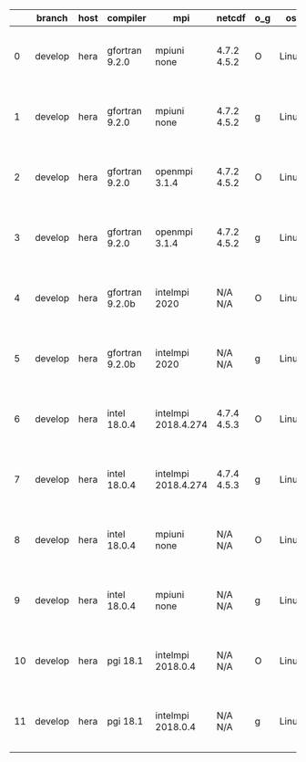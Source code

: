|    | branch   | host   | compiler        | mpi                 | netcdf      | o_g   | os    | build   | u_pass   | u_fail   | s_pass   | s_fail   | e_pass   | e_fail   |   nuopc_pass |   nuopc_fail | artifacts_hash                                                                                                                                             | modified                       |
|----|----------|--------|-----------------|---------------------|-------------|-------|-------|---------|----------|----------|----------|----------|----------|----------|--------------|--------------|------------------------------------------------------------------------------------------------------------------------------------------------------------|--------------------------------|
|  0 | develop  | hera   | gfortran 9.2.0  | mpiuni none         | 4.7.2 4.5.2 | O     | Linux | pass    | 12158    | 0        | 8        | 0        | 43       | 0        |            0 |           50 | [artifacts](https://github.com/esmf-org/esmf-test-artifacts/tree/8204e19226752296f0d282afc2f265ae62a44895/develop/hera/gfortran/9.2.0/O/mpiuni/none)       | Tue Mar 15 10:24:16 2022 +0000 |
|  1 | develop  | hera   | gfortran 9.2.0  | mpiuni none         | 4.7.2 4.5.2 | g     | Linux | pass    | 12158    | 0        | 8        | 0        | 43       | 0        |            0 |           50 | [artifacts](https://github.com/esmf-org/esmf-test-artifacts/tree/6e7d76ff00d60ce3228f794e227adee3c1490f1b/develop/hera/gfortran/9.2.0/g/mpiuni/none)       | Tue Mar 15 10:30:28 2022 +0000 |
|  2 | develop  | hera   | gfortran 9.2.0  | openmpi 3.1.4       | 4.7.2 4.5.2 | O     | Linux | pass    | 13685    | 0        | 49       | 0        | 80       | 0        |           50 |            0 | [artifacts](https://github.com/esmf-org/esmf-test-artifacts/tree/e25f6bcd8cc6edb1b6907c5a0517f9980e6ccafd/develop/hera/gfortran/9.2.0/O/openmpi/3.1.4)     | Tue Mar 15 12:06:05 2022 +0000 |
|  3 | develop  | hera   | gfortran 9.2.0  | openmpi 3.1.4       | 4.7.2 4.5.2 | g     | Linux | pass    | 13685    | 0        | 49       | 0        | 80       | 0        |           50 |            0 | [artifacts](https://github.com/esmf-org/esmf-test-artifacts/tree/2261d19a4d7de4fa4d5ec81e4bf0d847ebc38202/develop/hera/gfortran/9.2.0/g/openmpi/3.1.4)     | Tue Mar 15 12:07:09 2022 +0000 |
|  4 | develop  | hera   | gfortran 9.2.0b | intelmpi 2020       | N/A N/A     | O     | Linux | pass    | 0        | 8807     | 0        | 49       | 0        | 80       |            0 |           50 | [artifacts](https://github.com/esmf-org/esmf-test-artifacts/tree/b1613e9805e3979d771e07ddaa2c972010200a46/develop/hera/gfortran/9.2.0b/O/intelmpi/2020)    | Tue Mar 15 10:27:58 2022 +0000 |
|  5 | develop  | hera   | gfortran 9.2.0b | intelmpi 2020       | N/A N/A     | g     | Linux | pass    | 0        | 8807     | 0        | 49       | 0        | 80       |            0 |           50 | [artifacts](https://github.com/esmf-org/esmf-test-artifacts/tree/cb42475c258bde9c006f644b80455d3ce9e32d84/develop/hera/gfortran/9.2.0b/g/intelmpi/2020)    | Tue Mar 15 10:28:55 2022 +0000 |
|  6 | develop  | hera   | intel 18.0.4    | intelmpi 2018.4.274 | 4.7.4 4.5.3 | O     | Linux | pass    | 13685    | 0        | 49       | 0        | 80       | 0        |           50 |            0 | [artifacts](https://github.com/esmf-org/esmf-test-artifacts/tree/9038556b2d4d16f93913583e8b65fe663e8f4b6f/develop/hera/intel/18.0.4/O/intelmpi/2018.4.274) | Tue Mar 15 11:06:01 2022 +0000 |
|  7 | develop  | hera   | intel 18.0.4    | intelmpi 2018.4.274 | 4.7.4 4.5.3 | g     | Linux | pass    | 13685    | 0        | 49       | 0        | 80       | 0        |           50 |            0 | [artifacts](https://github.com/esmf-org/esmf-test-artifacts/tree/9038556b2d4d16f93913583e8b65fe663e8f4b6f/develop/hera/intel/18.0.4/g/intelmpi/2018.4.274) | Tue Mar 15 11:06:01 2022 +0000 |
|  8 | develop  | hera   | intel 18.0.4    | mpiuni none         | N/A N/A     | O     | Linux | fail    | fail     | fail     | fail     | fail     | fail     | fail     |            0 |           50 | [artifacts](https://github.com/esmf-org/esmf-test-artifacts/tree/d880bb761e0de59928bc70485f44b8ba18026aa7/develop/hera/intel/18.0.4/O/mpiuni/none)         | Tue Mar 15 10:06:21 2022 +0000 |
|  9 | develop  | hera   | intel 18.0.4    | mpiuni none         | N/A N/A     | g     | Linux | fail    | fail     | fail     | fail     | fail     | fail     | fail     |            0 |           50 | [artifacts](https://github.com/esmf-org/esmf-test-artifacts/tree/b3ec24bd05ce7acf6c73bc1ec88baf885e275c82/develop/hera/intel/18.0.4/g/mpiuni/none)         | Tue Mar 15 10:06:19 2022 +0000 |
| 10 | develop  | hera   | pgi 18.1        | intelmpi 2018.0.4   | N/A N/A     | O     | Linux | fail    | fail     | fail     | fail     | fail     | fail     | fail     |            0 |           50 | [artifacts](https://github.com/esmf-org/esmf-test-artifacts/tree/334e08fb41af41392d5e9ae688f74d8b9e5b9a61/develop/hera/pgi/18.1/O/intelmpi/2018.0.4)       | Tue Mar 15 12:09:06 2022 +0000 |
| 11 | develop  | hera   | pgi 18.1        | intelmpi 2018.0.4   | N/A N/A     | g     | Linux | fail    | fail     | fail     | fail     | fail     | fail     | fail     |            0 |           50 | [artifacts](https://github.com/esmf-org/esmf-test-artifacts/tree/f614f2c3840af1a5d71434f7d8c933e1fcff36b8/develop/hera/pgi/18.1/g/intelmpi/2018.0.4)       | Tue Mar 15 12:13:03 2022 +0000 |